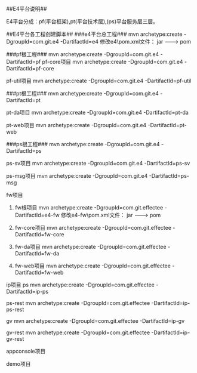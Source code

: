 ##E4平台说明##

E4平台分成：pf(平台框架),pt(平台技术层),(ps)平台服务层三层。

##E4平台各工程创建脚本##
###e4平台总工程###
mvn archetype:create -DgroupId=com.git.e4 -DartifactId=e4
修改e4\pom.xml文件：
<packaging>jar</packaging>
--->
<packaging>pom</packaging>

###pf根工程###
mvn archetype:create -DgroupId=com.git.e4 -DartifactId=pf
pf-core项目
mvn archetype:create -DgroupId=com.git.e4 -DartifactId=pf-core

pf-util项目
mvn archetype:create -DgroupId=com.git.e4 -DartifactId=pf-util

###pt根工程###
mvn archetype:create -DgroupId=com.git.e4 -DartifactId=pt

pt-da项目
mvn archetype:create -DgroupId=com.git.e4 -DartifactId=pt-da

pt-web项目
mvn archetype:create -DgroupId=com.git.e4 -DartifactId=pt-web

###ps根工程###
mvn archetype:create -DgroupId=com.git.e4 -DartifactId=ps

ps-sv项目
mvn archetype:create -DgroupId=com.git.e4 -DartifactId=ps-sv

ps-msg项目
mvn archetype:create -DgroupId=com.git.e4 -DartifactId=ps-msg








fw项目
1. fw根项目
mvn archetype:create -DgroupId=com.git.effectee -DartifactId=e4-fw
修改e4-fw\pom.xml文件：
<packaging>jar</packaging>
--->
<packaging>pom</packaging>

2. fw-core项目
mvn archetype:create -DgroupId=com.git.effectee -DartifactId=fw-core


3. fw-da项目
mvn archetype:create -DgroupId=com.git.effectee -DartifactId=fw-da

4. fw-web项目
mvn archetype:create -DgroupId=com.git.effectee -DartifactId=fw-web


ip项目
ps
mvn archetype:create -DgroupId=com.git.effectee -DartifactId=ip-ps

ps-rest
mvn archetype:create -DgroupId=com.git.effectee -DartifactId=ip-ps-rest

gv
mvn archetype:create -DgroupId=com.git.effectee -DartifactId=ip-gv

gv-rest
mvn archetype:create -DgroupId=com.git.effectee -DartifactId=ip-gv-rest




appconsole项目






demo项目
